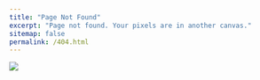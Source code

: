 ```yaml
---
title: "Page Not Found"
excerpt: "Page not found. Your pixels are in another canvas."
sitemap: false
permalink: /404.html
---
```


![](https://encrypted-tbn0.gstatic.com/images?q=tbn:ANd9GcQfMokvtNhNSz-wfXJD0wQ_LYZiEumsb78j9Q&s)